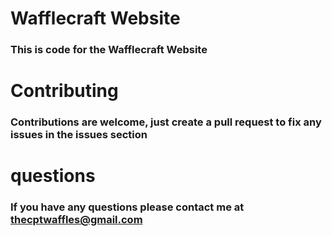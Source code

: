 # Wafflecraft Website

### This is code for the Wafflecraft Website

# Contributing

### Contributions are welcome, just create a pull request to fix any issues in the issues section

# questions

### If you have any questions please contact me at thecptwaffles@gmail.com 